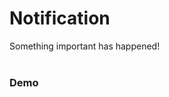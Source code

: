 # Notification

Something important has happened!
<br /><br />
<h3>
    <a onclick="blinkenlights('notification')">Demo</a>
</h3>